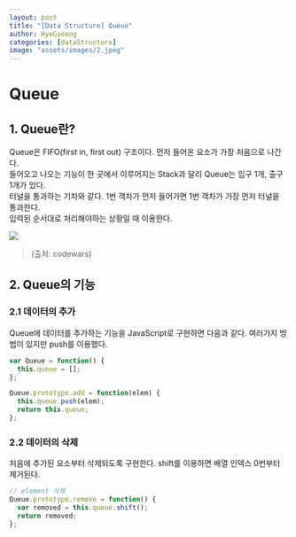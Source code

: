 ```yaml
---
layout: post
title: "[Data Structure] Queue"
author: HyeGyeong
categories: [dataStructure]
image: "assets/images/2.jpeg"
---
```


# Queue

## 1. Queue란?

Queue은 FIFO(first in, first out) 구조이다. 먼저 들어온 요소가 가장 처음으로 나간다.<br/>
들어오고 나오는 기능이 한 곳에서 이루어지는 Stack과 달리 Queue는 입구 1개, 출구 1개가 있다.<br/>
터널을 통과하는 기차와 같다. 1번 객차가 먼저 들어가면 1번 객차가 가장 먼저 터널을 통과한다.<br/>
입력된 순서대로 처리해야하는 상황일 때 이용한다.

<img src="http://2.bp.blogspot.com/-Ezfm3z-vUE8/UmknrpseXXI/AAAAAAAADVg/jrpbxFpgPNI/s1600/2.-Queue-Operations.png"><br/>

> (출처: codewars)

## 2. Queue의 기능

### 2.1 데이터의 추가

Queue에 데이터를 추가하는 기능을 JavaScript로 구현하면 다음과 같다. 여러가지 방법이 있지만 push를 이용했다.<br/>

```javascript
var Queue = function() {
  this.queue = [];
};

Queue.prototype.add = function(elem) {
  this.queue.push(elem);
  return this.queue;
};
```

### 2.2 데이터의 삭제

처음에 추가된 요소부터 삭제되도록 구현한다. shift를 이용하면 배열 인덱스 0번부터 제거된다.

```javascript
// element 삭제
Queue.prototype.remove = function() {
  var removed = this.queue.shift();
  return removed;
};
```
